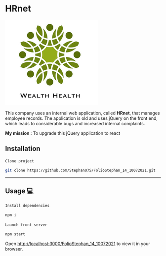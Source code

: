 # HRnet

![HRnet](public/HRnet_Logo.jpg)

This company uses an internal web application, called **HRnet**, that manages employee records. The application is old and uses jQuery on the front end, which leads to considerable bugs and increased internal complaints.

**My mission** : To upgrade this jQuery application to react

## Installation

`Clone project`

```bash
git clone https://github.com/Stephan075/FolioStephan_14_10072021.git
```

---

## Usage 💻

`Install dependencies`

```bash
npm i
```

`Launch front server`

```bash
npm start
```

Open [http://localhost:3000/FolioStephan_14_10072021](http://localhost:3000/FolioStephan_14_10072021) to view it in your browser.
